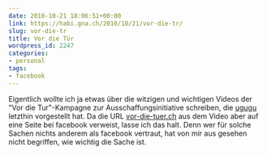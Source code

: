 ```yaml
---
date: 2010-10-21 18:06:51+00:00
link: https://habi.gna.ch/2010/10/21/vor-die-tr/
slug: vor-die-tr
title: Vor die Tür
wordpress_id: 2247
categories:
- personal
tags:
- facebook
---
```


Eigentlich wollte ich ja etwas über die witzigen und wichtigen Videos der "Vor die Tur"-Kampagne zur Ausschaffungsinitiative schreiben, die [ugugu](http://blogdessennamenmansichnichtmerkenkann.wordpress.com/2010/10/19/vor-die-tur/) letzthin vorgestellt hat. Da die URL [vor-die-tuer.ch](http://vor-die-tuer.ch/) aus dem Video aber auf eine Seite bei facebook verweist, lasse ich das halt. Denn wer für solche Sachen nichts anderem als facebook vertraut, hat von mir aus gesehen nicht begriffen, wie wichtig die Sache ist.



